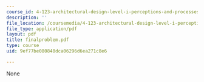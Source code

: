 ```yaml
---
course_id: 4-123-architectural-design-level-i-perceptions-and-processes-fall-2003
description: ''
file_location: /coursemedia/4-123-architectural-design-level-i-perceptions-and-processes-fall-2003/9ef77be080840dca06296d6ea271c8e6_finalproblem.pdf
file_type: application/pdf
layout: pdf
title: finalproblem.pdf
type: course
uid: 9ef77be080840dca06296d6ea271c8e6

---
```

None